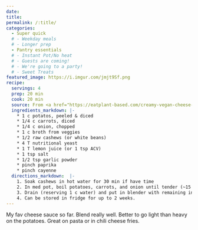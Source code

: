 ```yaml
---
date:
title:
permalink: /:title/
categories:
  - Super quick
  # - Weekday meals
  # - Longer prep
  - Pantry essentials
  # - Instant Pot/No heat
  # - Guests are coming!
  # - We're going to a party!
  # - Sweet Treats
featured_image: https://i.imgur.com/jmjt9Sf.png
recipe:
  servings: 4
  prep: 20 min
  cook: 20 min
  source: From <a href="https://eatplant-based.com/creamy-vegan-cheese-sauce/">eatplant-based.com</a>
  ingredients_markdown: |-
    * 1 c potatos, peeled & diced
    * 1/4 c carrots, diced
    * 1/4 c onion, chopped
    * 1 c broth from veggies
    * 1/2 raw cashews (or white beans)
    * 4 T nutritional yeast
    * 1 T lemon juice (or 1 tsp ACV)
    * 1 tsp salt
    * 1/2 tsp garlic powder
    * pinch paprika
    * pinch cayenne
  directions_markdown:  |-
    1. Soak cashews in hot water for 30 min if have time
    2. In med pot, boil potatoes, carrots, and onion until tender (~15 min)
    3. Drain (reserving 1 c water) and put in blender with remaining ingredients.  Blend until smooth.
    4. Can be stored in fridge for up to 2 weeks.
---
```

My fav cheese sauce so far.  Blend really well.  Better to go light than heavy on the potatoes.  Great on pasta or in chili cheese fries.